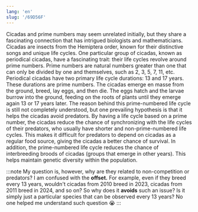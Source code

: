 ```yaml
---
lang: 'en'
slug: '/69D56F'
---
```


Cicadas and prime numbers may seem unrelated initially, but they share a fascinating connection that has intrigued biologists and mathematicians. Cicadas are insects from the Hemiptera order, known for their distinctive songs and unique life cycles. One particular group of cicadas, known as periodical cicadas, have a fascinating trait: their life cycles revolve around prime numbers. Prime numbers are natural numbers greater than one that can only be divided by one and themselves, such as 2, 3, 5, 7, 11, etc. Periodical cicadas have two primary life cycle durations: 13 and 17 years. These durations are prime numbers. The cicadas emerge en masse from the ground, breed, lay eggs, and then die. The eggs hatch and the larvae burrow into the ground, feeding on the roots of plants until they emerge again 13 or 17 years later. The reason behind this prime-numbered life cycle is still not completely understood, but one prevailing hypothesis is that it helps the cicadas avoid predators. By having a life cycle based on a prime number, the cicadas reduce the chance of synchronizing with the life cycles of their predators, who usually have shorter and non-prime-numbered life cycles. This makes it difficult for predators to depend on cicadas as a regular food source, giving the cicadas a better chance of survival. In addition, the prime-numbered life cycle reduces the chance of interbreeding broods of cicadas (groups that emerge in other years). This helps maintain genetic diversity within the population.

:::note
My question is, however, why are they related to non-competition or predators? I am confused with the **offset.** For example, even if they breed every 13 years, wouldn't cicadas from 2010 breed in 2023, cicadas from 2011 breed in 2024, and so on? So why does it **avoids** such an issue? Is it simply just a particular species that can be observed every 13 years? No one helped me understand such question 😭
:::

